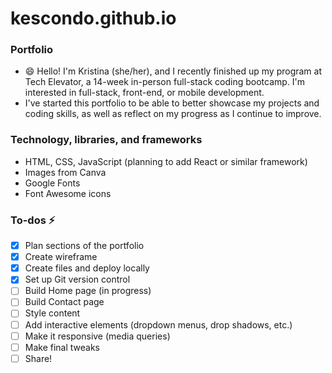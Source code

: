 # kescondo.github.io
### Portfolio
- 😄 Hello! I'm Kristina (she/her), and I recently finished up my program at Tech Elevator, a 14-week in-person full-stack coding bootcamp. I'm interested in full-stack, front-end, or mobile development.
- I've started this portfolio to be able to better showcase my projects and coding skills, as well as reflect on my progress as I continue to improve.

### Technology, libraries, and frameworks
- HTML, CSS, JavaScript (planning to add React or similar framework)
- Images from Canva
- Google Fonts
- Font Awesome icons

### To-dos ⚡
- [x] Plan sections of the portfolio
- [x] Create wireframe
- [x] Create files and deploy locally
- [x] Set up Git version control
- [ ] Build Home page (in progress)
- [ ] Build Contact page
- [ ] Style content
- [ ] Add interactive elements (dropdown menus, drop shadows, etc.)
- [ ] Make it responsive (media queries)
- [ ] Make final tweaks
- [ ] Share!
